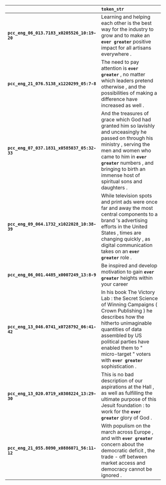 |                                             | `token_str`                                                                                                                                                                                                                                                                      |
|:--------------------------------------------|:---------------------------------------------------------------------------------------------------------------------------------------------------------------------------------------------------------------------------------------------------------------------------------|
| **`pcc_eng_06_013.7183_x0205526_10:19-20`** | Learning and helping each other is the best way for the industry to grow and to make an __`ever greater`__ positive impact for all artisans everywhere .                                                                                                                         |
| **`pcc_eng_21_076.5138_x1220299_05:7-8`**   | The need to pay attention is __`ever greater`__ , no matter which leaders pretend otherwise , and the possibilities of making a difference have increased as well .                                                                                                              |
| **`pcc_eng_07_037.1831_x0585037_05:32-33`** | And the treasures of grace which God had granted him so lavishly and unceasingly he passed on through his ministry , serving the men and women who came to him in __`ever greater`__ numbers , and bringing to birth an immense host of spiritual sons and daughters .           |
| **`pcc_eng_09_064.1732_x1022028_10:38-39`** | While television spots and print ads were once far and away the most central components to a brand 's advertising efforts in the United States , times are changing quickly , as digital communication takes on an __`ever greater`__ role .                                     |
| **`pcc_eng_06_001.4485_x0007249_13:8-9`**   | Be inspired and develop motivation to gain __`ever greater`__ heights within your career                                                                                                                                                                                         |
| **`pcc_eng_13_046.0741_x0728792_06:41-42`** | In his book The Victory Lab : the Secret Science of Winning Campaigns ( Crown Publishing ) he describes how the hitherto unimaginable quantities of data assembled by US political parties have enabled them to " micro-target " voters with __`ever greater`__ sophistication . |
| **`pcc_eng_13_020.0719_x0308224_13:29-30`** | This is no bad description of our aspirations at the Hall , as well as fulfilling the ultimate purpose of this Jesuit foundation : to work for the __`ever greater`__ glory of God .                                                                                             |
| **`pcc_eng_21_055.8090_x0886071_56:11-12`** | With populism on the march across Europe , and with __`ever greater`__ concern about the democratic deficit , the trade - off between market access and democracy cannot be ignored .                                                                                            |